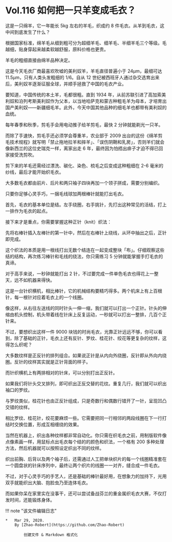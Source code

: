 # Vol.116 如何把一只羊变成毛衣？

这是一只绵羊，它一年能长 5kg 左右的羊毛，织成约 8 件毛衣。从羊到毛衣，这中间到底发生了什么？

根据国家标准，绵羊毛从细到粗可分为超细羊毛、细羊毛、半细羊毛三个等级。毛越细，贴身穿起来越柔软越舒服，原料价格也更贵。

羊毛的粗细直接由绵羊品种决定。

这是今天毛衣厂商最喜欢吹嘘的美利奴羊，羊毛直径普遍小于 24μm，最细可达 11.5μm，只有人类头发粗细的 1/6。自从 12 世纪被西班牙人通过杂交选育出来后，美利奴羊逐渐征服全球，并顺手拯救了中国的毛衣产业。

要知道，中国传统的本土羊，毛都很粗。直到 1934 年，从前苏联引进了高加索美利奴和泊列考斯美利奴作为父本，以当地哈萨克和蒙古种粗毛羊为母本，才培育出国产美利奴——新疆细毛羊。此外，今天中国其他品种的细毛羊也都带有美利奴的血统。

每年春季和秋季，剪毛手会用电动推子给羊剪毛，最快 2 分钟就能剃光一只羊。

而除了手速快，剪毛手还必须学会尊重羊，农业部于 2009 出台的这份《绵羊剪毛技术规程》就写明「禁止拖地拉羊和摔羊」、「误伤阴鞘和乳房」，否则羊们就会像新西兰的这位史瑞克一样，离家出走 6 年，最终因为怕捂出痱子才迫不得已回家接受洗剪吹。

剪下来的羊毛还需经过漂洗、碳化、染色、梳毛之后变成这种粗细在 2-6 毫米的纱线，最后才能开始织毛衣。

大多数毛衣都由前片、后片和两只袖子四块再加一个领子拼成，需要分别编织。

只要你足够心灵手巧，一捆毛线球加两根棒针就能打出毛衣。

首先，毛衣的基本单位是结。左手绕圈，右手挑针，先打出这种常见的活结，打上一排作为毛衣的起点。

接下来才是重点，你需要掌握这种正针（knit）织法：

先将右棒针插入左棒针的第一针中，然后在右棒针上绕线，从环中抽出之后，正针即完成。

这个织法的本质是用一根线打出无数个结连在一起变成整块「布」。仔细观察这些结的结构，再次练习棒针和毛线的绕法，你只需练习 5 分钟就能掌握手打毛衣的真谛。

对于高手来说，一秒钟就能打出 2 针，不过要完成一件单色毛衣也得花上一整天，远不如机器来得快。

这是一台针织横机，相比棒针，它的机械结构要精巧得多。两个机床上有上百根针，每一根针对应着毛衣上的一个线圈。

像这样，从右往左送线的同时针头一伸一缩，我们就可以打出一个正针。针头的伸缩由机头控制，机头带着线在针床上反复运动，一秒就可以打出一整排，几百个正针来。

不过，要想织出这样一件 9000 块钱的时尚毛衣，光靠正针远远不够，你可以看到，除了基础的正针，毛衣上还有反针、罗纹、桂花针、绞花等更复杂的纹样，这得怎么织呢？

大多数纹样是正反针的排列组合。如果说正针是从内向外绕圈，反针即从外向内绕圈。反针的纹样其实就是正针背面的样子。

而针织横机上有两排相对的针床，可以分别打出正反针。

如果我们将针头交叉排列，即可织出正反交替的花纹。重复几行，我们就可以织出袖口的罗纹。

与罗纹类似，桂花针也由正反针组成，只是奇数行和偶数行错开了一针，呈现凹凸交错的纹样。

相比罗纹、桂花针，绞花要麻烦一些。它需要把同一行相邻的两段线圈在下一行打结时交换位置，形成互相缠绕的效果。

当然在机器上，织出各种纹样都非常自动化。你只需在织毛衣之前，用制版软件像点像素画一样，用鼠标点出毛衣每个结的的颜色和织法，一个格有 200 多种处理方法，然后机器就可以按照设定织出不同的纹样。

织出前胸、后背以及两个袖子后，还需通过人工把单块织片的每一个线圈精准套在一个圆盘状的针床序列中，最终让两个织片的线圈一一对齐，缝合成一件毛衣。

不过，对于心灵手巧的手艺人，还是基础的棒针最好用，在想象力的加持下，光用双手就能织出大脑、抱脸虫乃至连体毛衣。

而如果你呆在家里实在没事干，还可以尝试备战芬兰的重金属织毛衣大赛，不仅打发时间，还能锻炼身体。

!!! note "该文件编辑日志"

	* 	Mar 29, 2020.
		By [Zhao-Robert](https://github.com/Zhao-Robert)
	
			创建文件 & Markdown 格式化
